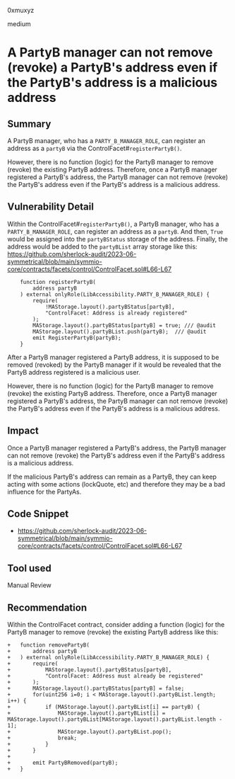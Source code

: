 0xmuxyz

medium

# A PartyB manager can not remove (revoke) a PartyB's address even if the PartyB's address is a malicious address

## Summary
A PartyB manager, who has a `PARTY_B_MANAGER_ROLE`, can register an address as a `partyB` via the ControlFacet#`registerPartyB()`. 

However, there is no function (logic) for the PartyB manager to remove (revoke) the existing PartyB address. 
Therefore, once a PartyB manager registered a PartyB's address, the PartyB manager can not remove (revoke) the PartyB's address even if the PartyB's address is a malicious address.

## Vulnerability Detail
Within the ControlFacet#`registerPartyB()`, a PartyB manager, who has a `PARTY_B_MANAGER_ROLE`, can register an address as a `partyB`. And then, `True` would be assigned into the `partyBStatus` storage of the address. Finally, the address would be added to the `partyBList` array storage like this:
https://github.com/sherlock-audit/2023-06-symmetrical/blob/main/symmio-core/contracts/facets/control/ControlFacet.sol#L66-L67
```solidity
    function registerPartyB(
        address partyB
    ) external onlyRole(LibAccessibility.PARTY_B_MANAGER_ROLE) {
        require(
            !MAStorage.layout().partyBStatus[partyB],
            "ControlFacet: Address is already registered"
        );
        MAStorage.layout().partyBStatus[partyB] = true; /// @audit
        MAStorage.layout().partyBList.push(partyB);  /// @audit
        emit RegisterPartyB(partyB);
    }
```

After a PartyB manager registered a PartyB address, it is supposed to be removed (revoked) by the PartyB manager if it would be revealed that the PartyB address registered is a malicious user.

However, there is no function (logic) for the PartyB manager to remove (revoke) the existing PartyB address. 
Therefore, once a PartyB manager registered a PartyB's address, the PartyB manager can not remove (revoke) the PartyB's address even if the PartyB's address is a malicious address.

## Impact
Once a PartyB manager registered a PartyB's address, the PartyB manager can not remove (revoke) the PartyB's address even if the PartyB's address is a malicious address. 

If the malicious PartyB's address can remain as a PartyB, they can keep acting with some actions (lockQuote, etc) and therefore they may be a bad influence for the PartyAs.

## Code Snippet
- https://github.com/sherlock-audit/2023-06-symmetrical/blob/main/symmio-core/contracts/facets/control/ControlFacet.sol#L66-L67

## Tool used
Manual Review

## Recommendation
Within the ControlFacet contract, consider adding a function (logic) for the PartyB manager to remove (revoke) the existing PartyB address like this:
```solidity
+   function removePartyB(
+       address partyB
+   ) external onlyRole(LibAccessibility.PARTY_B_MANAGER_ROLE) {
+       require(
+           MAStorage.layout().partyBStatus[partyB],
+           "ControlFacet: Address must already be registered"
+       );
+       MAStorage.layout().partyBStatus[partyB] = false;
+       for(uint256 i=0; i < MAStorage.layout().partyBList.length; i++) {
+           if (MAStorage.layout().partyBList[i] == partyB) {
+               MAStorage.layout().partyBList[i] = MAStorage.layout().partyBList[MAStorage.layout().partyBList.length - 1];
+               MAStorage.layout().partyBList.pop();
+               break;
+           }
+       }
+
+       emit PartyBRemoved(partyB);
+   }
```
